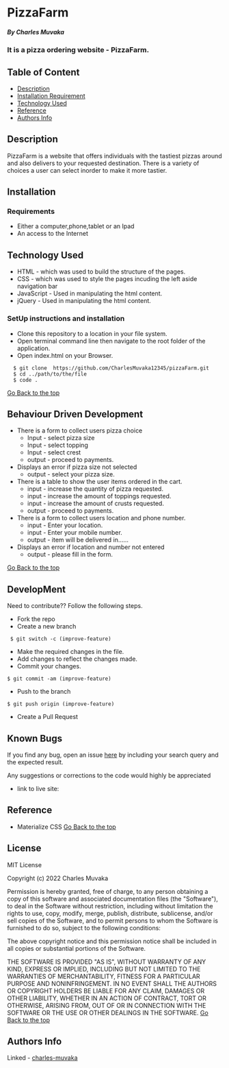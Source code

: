 # PizzaFarm
 ##### By Charles Muvaka
 ### It is a pizza ordering website - PizzaFarm.
 ## Table of Content
 + [Description](#description)
 + [Installation Requirement](#Installation)
 + [Technology Used](#technology-used)
 + [Reference](#reference)
 + [Authors Info](#author-Info)
 ## Description
 <p>PizzaFarm is a website that offers individuals with the tastiest pizzas around and also delivers to your requested destination. There is a variety of choices a user can select inorder to make it more tastier.</p>
 
 ## Installation
 ### Requirements
 * Either a computer,phone,tablet or an Ipad
 * An access to the Internet
 ## Technology Used
 * HTML - which was used to build the structure of the pages.
 * CSS - which was used to style the pages incuding the left aside navigation bar
 * JavaScript - Used in manipulating the html content.
  * jQuery - Used in manipulating the html content.
 ### SetUp instructions and installation
 * Clone this repository to a location in your file system.
 * Open terminal command line then navigate to the root folder of the application. 
 * Open index.html on your Browser.
  ```
    $ git clone  https://github.com/CharlesMuvaka12345/pizzaFarm.git
    $ cd ../path/to/the/file
    $ code .
   ```
   [Go Back to the top](#PizzaFarm)
 ## Behaviour Driven Development
  * There is a form to collect users pizza choice
     * Input - select pizza size
     * Input - select topping
     * Input - select crest
     * output - proceed to payments.
  * Displays an error if pizza size not selected
     * output - select your pizza size.
  * There is a table to show the user items ordered in the cart.
     * input - increase the quantity of pizza requested.
     * input - increase the amount of toppings requested.
     * input - increase the amount of crusts requested.
     * output - proceed to payments.
  * There is a form to collect users location and phone number.
     * input - Enter your location.
     * input - Enter your mobile number.
     * output - item will be delivered in...... 
  * Displays an error if location and number not entered
     * output - please fill in the form.    
 

   [Go Back to the top](#PizzaFarm)
 ## DevelopMent
 <p> Need to contribute?? Follow the following steps.</p>

 * Fork the repo
 * Create a new branch 
 ```
  $ git switch -c (improve-feature)
  ```
 * Make the required changes in the file.
 * Add changes to reflect the changes made.
 * Commit your changes.
  ```
  $ git commit -am (improve-feature)
  ```
 * Push to the branch
  ```
  $ git push origin (improve-feature)
   ```
 * Create a Pull Request

 ## Known Bugs
 <p>If you find any bug, open an issue <a href="https://github.com/CharlesMuvaka12345/pizzaFarm/issues">here</a> by including your search query and the expected result.</p>
 <p>Any suggestions or corrections to the code would highly be appreciated</p>

  * link to live site: 

 ## Reference
 * Materialize CSS
 [Go Back to the top](#PizzaFarm)

  ## License 
 MIT License

Copyright (c) 2022 Charles Muvaka

Permission is hereby granted, free of charge, to any person obtaining a copy
of this software and associated documentation files (the "Software"), to deal
in the Software without restriction, including without limitation the rights
to use, copy, modify, merge, publish, distribute, sublicense, and/or sell
copies of the Software, and to permit persons to whom the Software is
furnished to do so, subject to the following conditions:

The above copyright notice and this permission notice shall be included in all
copies or substantial portions of the Software.

THE SOFTWARE IS PROVIDED "AS IS", WITHOUT WARRANTY OF ANY KIND, EXPRESS OR
IMPLIED, INCLUDING BUT NOT LIMITED TO THE WARRANTIES OF MERCHANTABILITY,
FITNESS FOR A PARTICULAR PURPOSE AND NONINFRINGEMENT. IN NO EVENT SHALL THE
AUTHORS OR COPYRIGHT HOLDERS BE LIABLE FOR ANY CLAIM, DAMAGES OR OTHER
LIABILITY, WHETHER IN AN ACTION OF CONTRACT, TORT OR OTHERWISE, ARISING FROM,
OUT OF OR IN CONNECTION WITH THE SOFTWARE OR THE USE OR OTHER DEALINGS IN THE
SOFTWARE.
[Go Back to the top](#PizzaFarm)
 ## Authors Info
 Linked - [charles-muvaka](https://ke.linkedin.com/in/charles-muvaka-bb958910a)